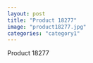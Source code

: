 ```yaml
---
layout: post
title: "Product 18277"
image: "product18277.jpg"
categories: "category1"
---
```

Product 18277
